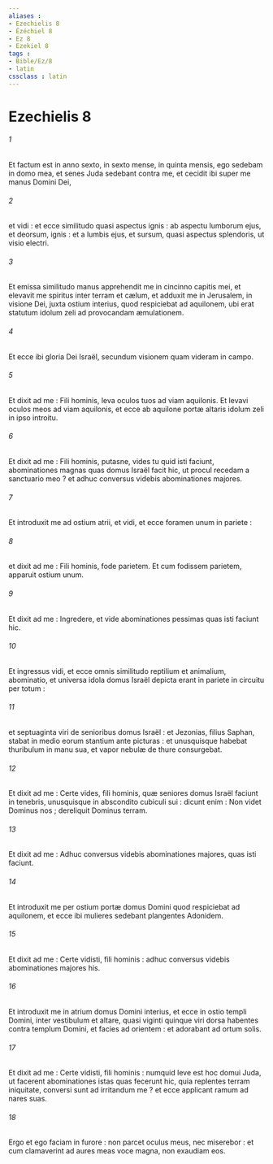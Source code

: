 ```yaml
---
aliases : 
- Ezechielis 8
- Ézéchiel 8
- Ez 8
- Ezekiel 8
tags : 
- Bible/Ez/8
- latin
cssclass : latin
---
```


# Ezechielis 8

###### 1
Et factum est in anno sexto, in sexto mense, in quinta mensis, ego sedebam in domo mea, et senes Juda sedebant contra me, et cecidit ibi super me manus Domini Dei,
###### 2
et vidi : et ecce similitudo quasi aspectus ignis : ab aspectu lumborum ejus, et deorsum, ignis : et a lumbis ejus, et sursum, quasi aspectus splendoris, ut visio electri.
###### 3
Et emissa similitudo manus apprehendit me in cincinno capitis mei, et elevavit me spiritus inter terram et cælum, et adduxit me in Jerusalem, in visione Dei, juxta ostium interius, quod respiciebat ad aquilonem, ubi erat statutum idolum zeli ad provocandam æmulationem.
###### 4
Et ecce ibi gloria Dei Israël, secundum visionem quam videram in campo.
###### 5
Et dixit ad me : Fili hominis, leva oculos tuos ad viam aquilonis. Et levavi oculos meos ad viam aquilonis, et ecce ab aquilone portæ altaris idolum zeli in ipso introitu.
###### 6
Et dixit ad me : Fili hominis, putasne, vides tu quid isti faciunt, abominationes magnas quas domus Israël facit hic, ut procul recedam a sanctuario meo ? et adhuc conversus videbis abominationes majores.
###### 7
Et introduxit me ad ostium atrii, et vidi, et ecce foramen unum in pariete :
###### 8
et dixit ad me : Fili hominis, fode parietem. Et cum fodissem parietem, apparuit ostium unum.
###### 9
Et dixit ad me : Ingredere, et vide abominationes pessimas quas isti faciunt hic.
###### 10
Et ingressus vidi, et ecce omnis similitudo reptilium et animalium, abominatio, et universa idola domus Israël depicta erant in pariete in circuitu per totum :
###### 11
et septuaginta viri de senioribus domus Israël : et Jezonias, filius Saphan, stabat in medio eorum stantium ante picturas : et unusquisque habebat thuribulum in manu sua, et vapor nebulæ de thure consurgebat.
###### 12
Et dixit ad me : Certe vides, fili hominis, quæ seniores domus Israël faciunt in tenebris, unusquisque in abscondito cubiculi sui : dicunt enim : Non videt Dominus nos ; dereliquit Dominus terram.
###### 13
Et dixit ad me : Adhuc conversus videbis abominationes majores, quas isti faciunt.
###### 14
Et introduxit me per ostium portæ domus Domini quod respiciebat ad aquilonem, et ecce ibi mulieres sedebant plangentes Adonidem.
###### 15
Et dixit ad me : Certe vidisti, fili hominis : adhuc conversus videbis abominationes majores his.
###### 16
Et introduxit me in atrium domus Domini interius, et ecce in ostio templi Domini, inter vestibulum et altare, quasi viginti quinque viri dorsa habentes contra templum Domini, et facies ad orientem : et adorabant ad ortum solis.
###### 17
Et dixit ad me : Certe vidisti, fili hominis : numquid leve est hoc domui Juda, ut facerent abominationes istas quas fecerunt hic, quia replentes terram iniquitate, conversi sunt ad irritandum me ? et ecce applicant ramum ad nares suas.
###### 18
Ergo et ego faciam in furore : non parcet oculus meus, nec miserebor : et cum clamaverint ad aures meas voce magna, non exaudiam eos.
